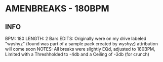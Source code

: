 # AMENBREAKS - 180BPM

## INFO
BPM: 180
LENGTH: 2 Bars
EDITS:
Originally were on my drive labeled "wyshyz"
(found was part of a sample pack created by *wyshyz*) attribution will come soon
NOTES: 
All breaks were slightly EQd, adjusted to 180BPM, 
Limited with a Threshholded to -4db and a Ceiling of -3db (for crunch)
